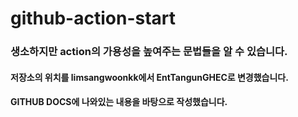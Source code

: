 # github-action-start


### 생소하지만 action의 가용성을 높여주는 문법들을 알 수 있습니다.


#### 저장소의 위치를 limsangwoonkk에서 EntTangunGHEC로 변경했습니다.
#### GITHUB DOCS에 나와있는 내용을 바탕으로 작성했습니다.




